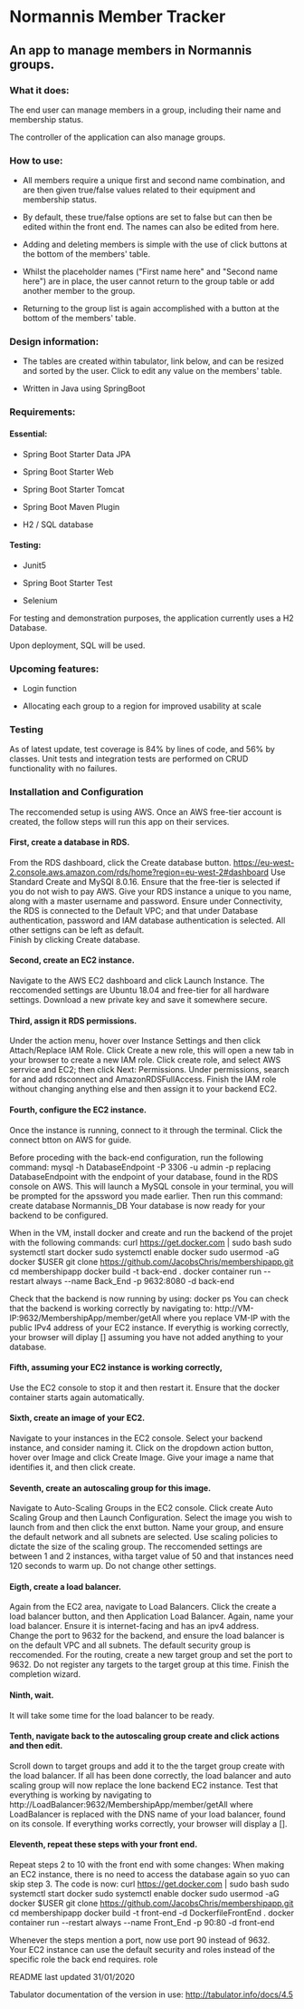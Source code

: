 # Normannis Member Tracker 

## An app to manage members in Normannis groups. 

  

### What it does: 

The end user can manage members in a group, including their name and membership status. 

The controller of the application can also manage groups. 

  

### How to use: 

* All members require a unique first and second name combination, and are then given true/false values related to their equipment and membership status. 

* By default, these true/false options are set to false but can then be edited within the front end.  The names can also be edited from here. 

* Adding and deleting members is simple with the use of click buttons at the bottom of the members' table.   

* Whilst the placeholder names ("First name here" and "Second name here") are in place, the user cannot return to the group table or add another member to the group. 

* Returning to the group list is again accomplished with a button at the bottom of the members' table. 

  

  

### Design information: 

* The tables are created within tabulator, link below, and can be resized and sorted by the user.  Click to edit any value on the members' table.   

*  Written in Java using SpringBoot 

  

  

### Requirements: 

#### Essential: 

* Spring Boot Starter Data JPA 

* Spring Boot Starter Web 

* Spring Boot Starter Tomcat 

* Spring Boot Maven Plugin 

* H2 / SQL database 

  

#### Testing: 

* Junit5 

* Spring Boot Starter Test 

* Selenium 

  

  

  

  

  

  

For testing and demonstration purposes, the application currently uses a H2 Database.   

Upon deployment, SQL will be used. 

  

  

  

  

### Upcoming features: 

* Login function 

* Allocating each group to a region for improved usability at scale 

   

  
### Testing
As of latest update, test coverage is 84% by lines of code, and 56% by classes.
Unit tests and integration tests are performed on CRUD functionality with no failures.
  
### Installation and Configuration
The reccomended setup is using AWS.
Once an AWS free-tier account is created, the follow steps will run this app on their services.
#### First, create a database in RDS.
From the RDS dashboard, click the Create database button.  https://eu-west-2.console.aws.amazon.com/rds/home?region=eu-west-2#dashboard
Use Standard Create and MySQl 8.0.16.  Ensure that the free-tier is selected if you do not wish to pay AWS.
Give your RDS instance a unique to you name, along with a master username and password.
Ensure under Connectivity, the RDS is connected to the Default VPC; and that under Database authentication, password and IAM database authentication is selected.  All other settigns can be left as default.  
Finish by clicking Create database.


#### Second, create an EC2 instance.  
Navigate to the AWS EC2 dashboard and click Launch Instance.
The reccomended settings are Ubuntu 18.04 and free-tier for all hardware settings.
Download a new private key and save it somewhere secure.

#### Third, assign it RDS permissions.

Under the action menu, hover over Instance Settings and then click Attach/Replace IAM Role.
Click Create a new role, this will open a new tab in your browser to create a new IAM role.
Click create role, and select AWS serrvice and EC2; then click Next: Permissions.
Under permissions, search for and add rdsconnect and AmazonRDSFullAccess.
Finish the IAM role without changing anything else and then assign it to your backend EC2.

####  Fourth, configure the EC2 instance.

Once the instance is running, connect to it through the terminal.  Click the connect btton on AWS for guide.

Before proceding with the back-end configuration, run the following command:
  mysql -h DatabaseEndpoint -P 3306 -u admin -p
replacing DatabaseEndpoint with the endpoint of your database, found in the RDS console on AWS.
This will launch a MySQL console in your terminal, you will be prompted for the apssword you made earlier.
Then run this command:
  create database Normannis_DB
Your database is now ready for your backend to be configured.

When in the VM, install docker and create and run the backend of the projet with the following commands:
  curl https://get.docker.com | sudo bash
  sudo systemctl start docker
  sudo systemctl enable docker
  sudo usermod -aG docker $USER
  git clone https://github.com/JacobsChris/membershipapp.git
  cd membershipapp
  docker build -t back-end . 
  docker container run --restart always --name Back_End -p 9632:8080 -d back-end
  
Check that the backend is now running by using: docker ps
You can check that the backend is working correctly by navigating to: http://VM-IP:9632/MembershipApp/member/getAll
where you replace VM-IP with the public IPv4 address of your EC2 instance.  If everythig is working correctly, your browser will diplay [] assuming you have not added anything to your database.

#### Fifth, assuming your EC2 instance is working correctly, 
Use the EC2 console to stop it and then restart it.  Ensure that the docker container starts again automatically.

#### Sixth, create an image of your EC2.
Navigate to your instances in the EC2 console.  Select your backend instance, and consider naming it.
Click on the dropdown action button, hover over Image and click Create Image.
Give your image a name that identifies it, and then click create.

#### Seventh, create an autoscaling group for this image.
Navigate to Auto-Scaling Groups in the EC2 console.  Click create Auto Scaling Group and then Launch Configuration.
Select the image you wish to launch from and then click the enxt button.
Name your group, and ensure the default network and all subnets are selected.
Use scaling policies to dictate the size of the scaling group.  The reccomended settings are between 1 and 2 instances, witha  target value of 50 and that instances need 120 seconds to warm up.
Do not change other settings.

#### Eigth, create a load balancer.
Again from the EC2 area, navigate to Load Balancers.
Click the create a load balancer button, and then Application Load Balancer.
Again, name your load balancer.  Ensure it is internet-facing and has an ipv4 address.  
Change the port to 9632 for the backend, and ensure the load balancer is on the default VPC and all subnets.
The default security group is reccomended.
For the routing, create a new target group and set the port to 9632.
Do not register any targets to the target group at this time.
Finish the completion wizard.

#### Ninth, wait.
It will take some time for the load balancer to be ready.

#### Tenth, navigate back to the autoscaling group create and click actions and then edit.
Scroll down to target groups and add it to the the target group create with the load balancer.
If all has been done correctly, the load balancer and auto scaling group will now replace the lone backend EC2 instance.
Test that everything is working by navigating to http://LoadBalancer:9632/MembershipApp/member/getAll
where LoadBalancer is replaced with the DNS name of your load balancer, found on its console.  If everything works correctly, your browser will display a [].

#### Eleventh, repeat these steps with your front end.
Repeat steps 2 to 10 with the front end with some changes:
When making an EC2 instance, there is no need to access the database again so yuo can skip step 3.
The code is now:
  curl https://get.docker.com | sudo bash
  sudo systemctl start docker
  sudo systemctl enable docker
  sudo usermod -aG docker $USER
  git clone https://github.com/JacobsChris/membershipapp.git
  cd membershipapp
  docker build -t front-end -d DockerfileFrontEnd . 
  docker container run --restart always --name Front_End -p 90:80 -d front-end
  
Whenever the steps mention a port, now use port 90 instead of 9632.  
Your EC2 instance can use the default security and roles instead of the specific role the back end requires.
  role

README last updated 31/01/2020

  

  

Tabulator documentation of the version in use:  http://tabulator.info/docs/4.5 

 
